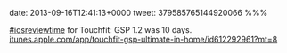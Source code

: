 date: 2013-09-16T12:41:13+0000
tweet: 379585765144920066
%%%

[#iosreviewtime](https://twitter.com/hashtag/iosreviewtime) for Touchfit: GSP 1.2 was 10 days. [itunes.apple.com/app/touchfit-gsp-ultimate-in-home/id612292961?mt=8](https://itunes.apple.com/app/touchfit-gsp-ultimate-in-home/id612292961?mt=8)
